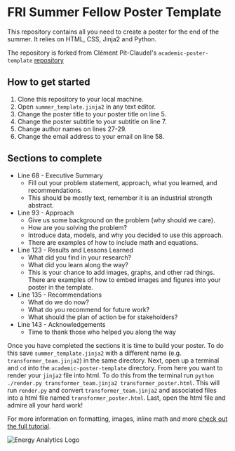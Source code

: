 # FRI Summer Fellow Poster Template

This repository contains all you need to create a poster for the end of the summer. It relies on HTML, CSS, Jinja2 and Python.

The repository is forked from Clément Pit-Claudel's `academic-poster-template` [repository](https://github.com/cpitclaudel/academic-poster-template)

## How to get started

1. Clone this repository to your local machine.
2. Open `summer_template.jinja2` in any text editor.
3. Change the poster title to your poster title on line 5.
4. Change the poster subtitle to your subtitle on line 7.
5. Change author names on lines 27-29.
6. Change the email address to your email on line 58.

## Sections to complete

* Line 68 - Executive Summary
  * Fill out your problem statement, approach, what you learned, and recommendations.
  * This should be mostly text, remember it is an industrial strength abstract.
* Line 93 - Approach
  * Give us some background on the problem (why should we care).
  * How are you solving the problem?
  * Introduce data, models, and why you decided to use this approach.
  * There are examples of how to include math and equations.
* Line 123 - Results and Lessons Learned
  * What did you find in your research?
  * What did you learn along the way?
  * This is your chance to add images, graphs, and other rad things. There are examples of how to embed images and figures into your poster in the template.
* Line 135 - Recommendations
  * What do we do now?
  * What do you recommend for future work?
  * What should the plan of action be for stakeholders?
* Line 143 - Acknowledgements
  * Time to thank those who helped you along the way

Once you have completed the sections it is time to build your poster. To do this save `summer_template.jinja2` with a different name (e.g. `transformer_team.jinja2`) in the same directory. Next, open up a terminal and `cd` into the `academic-poster-template` directory. From here you want to render your `jinja2` file into html. To do this from the terminal run `python ./render.py transformer_team.jinja2 transformer_poster.html`. This will run `render.py` and convert `transformer_team.jinja2` and associated files into a html file named `transformer_poster.html`. Last, open the html file and admire all your hard work!

For more information on formatting, images, inline math and more [check out the full tutorial](https://cpitclaudel.github.io/academic-poster-template/tutorial/poster.html).

![Energy Analytics Logo](https://github.com/jessepisel/academic-poster-template/blob/main/example_template.PNG?raw=true)
